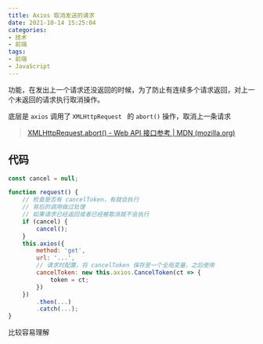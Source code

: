 ```yaml
---
title: Axios 取消发送的请求
date: 2021-10-14 15:25:04
categories:
- 技术
- 前端
tags:
- 前端
- JavaScript
---
```


功能，在发出上一个请求还没返回的时候，为了防止有连续多个请求返回，对上一个未返回的请求执行取消操作。

底层是 `axios` 调用了 `XMLHttpRequest ` 的 `abort()` 操作，取消上一条请求

> [XMLHttpRequest.abort() - Web API 接口参考 | MDN (mozilla.org)](https://developer.mozilla.org/zh-CN/docs/Web/API/XMLHttpRequest/abort)



## 代码

```javascript
const cancel = null;

function request() {
    // 检查是否有 cancelToken，有就会执行
    // 背后的调用做过处理
    // 如果请求已经返回或者已经被取消就不会执行
    if (cancel) {
        cancel();
    }
    this.axios({
        method: 'get',
        url: '...',
        // 请求时配置，将 cancelToken 保存至一个全局变量，之后使用
        cancelToken: new this.axios.CancelToken(ct => {
            token = ct;
        })
    })
        .then(...)
        .catch(...);
}
```

比较容易理解

